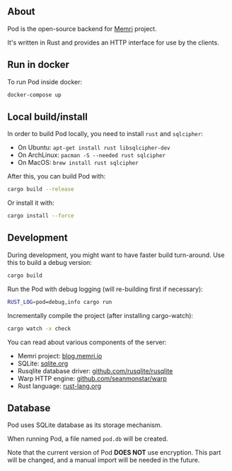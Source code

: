 ## About

Pod is the open-source backend for [Memri](https://blog.memri.io/) project.

It's written in Rust and provides an HTTP interface for use by the clients.


## Run in docker
To run Pod inside docker:
```sh
docker-compose up
```


## Local build/install

In order to build Pod locally, you need to install `rust` and `sqlcipher`:

* On Ubuntu: `apt-get install rust libsqlcipher-dev`
* On ArchLinux: `pacman -S --needed rust sqlcipher`
* On MacOS: `brew install rust sqlcipher`

After this, you can build Pod with:
```sh
cargo build --release
```

Or install it with:
```sh
cargo install --force
```


## Development
During development, you might want to have faster build turn-around. Use this to build a debug version:
```sh
cargo build
```

Run the Pod with debug logging (will re-building first if necessary):
```sh
RUST_LOG=pod=debug,info cargo run
```

Incrementally compile the project (after installing cargo-watch):
```sh
cargo watch -x check
```

You can read about various components of the server:

* Memri project: [blog.memri.io](https://blog.memri.io/)
* SQLite: [sqlite.org](https://sqlite.org)
* Rusqlite database driver: [github.com/rusqlite/rusqlite](https://github.com/rusqlite/rusqlite)
* Warp HTTP engine: [github.com/seanmonstar/warp](https://github.com/seanmonstar/warp)
* Rust language: [rust-lang.org](https://www.rust-lang.org/)


## Database
Pod uses SQLite database as its storage mechanism.

When running Pod, a file named `pod.db` will be created.

Note that the current version of Pod **DOES NOT** use encryption.
This part will be changed, and a manual import will be needed in the future.
